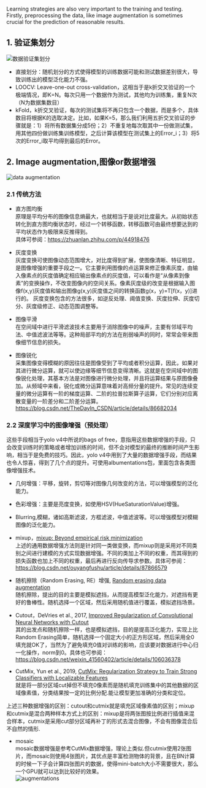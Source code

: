 Learning strategies are also very important to the training and testing. Firstly, preprocessing the data, like image augmentation is sometimes crucial for the prediction of reasonable results.


## 1. 验证集划分
![数据验证集划分](https://user-images.githubusercontent.com/42667259/91734531-5539ae80-ebab-11ea-8d29-71632e3be6a7.png)  
- 直接划分：随机划分的方式使得模型的训练数据可能和测试数据差别很大，导致训练出的模型泛化能力不强。  
- LOOCV: Leave-one-out cross-validation，这相当于是k折交叉验证的一个极端情况，即K=N。每次只用一个数据作为测试，其他均为训练集，重复N次（N为数据集数目）  
- kFold，k折交叉验证，每次的测试集将不再只包含一个数据，而是多个，具体数目将根据K的选取决定。比如，如果K=5，那么我们利用五折交叉验证的步骤就是：1）将所有数据集分成5份；2）不重复地每次取其中一份做测试集，用其他四份做训练集训练模型，之后计算该模型在测试集上的Error_i；3）将5次的Error_i取平均得到最后的Error。

## 2. Image augmentation,图像or数据增强
![data augmentation](https://user-images.githubusercontent.com/42667259/91757069-12d59900-ebce-11ea-96dd-09d0e2102b14.png)

### 2.1 传统方法
- 直方图均衡  
原理是平均分布的图像信息熵最大，也就相当于是说对比度最大。从初始状态转化到直方图均衡状态时，经过一个转移函数，转移函数可由最终想要达到的平均状态作为极限来反推得到。   
具体可参阅：https://zhuanlan.zhihu.com/p/44918476

- 灰度变换  
灰度变换可使图像动态范围增大，对比度得到扩展，使图像清晰、特征明显，是图像增强的重要手段之一。它主要利用图像的点运算来修正像素灰度，由输入像素点的灰度值确定相应输出像素点的灰度值，可以看作是“从像素到像素”的变换操作，不改变图像内的空间关系。像素灰度级的改变是根据输入图像f(x,y)灰度值和输出图像g(x,y)灰度值之间的转换函数g(x，y)=T[f(x，y)]进行的。
灰度变换包含的方法很多，如逆反处理、阈值变换、灰度拉伸、灰度切分、灰度级修正、动态范围调整等。

- 图像平滑   
在空间域中进行平滑滤波技术主要用于消除图像中的噪声，主要有邻域平均法、中值滤波法等等。这种局部平均的方法在削弱噪声的同时，常常会带来图像细节信息的损失。   

- 图像锐化   
采集图像变得模糊的原因往往是图像受到了平均或者积分运算，因此，如果对其进行微分运算，就可以使边缘等细节信息变得清晰。这就是在空间域中的图像锐化处理，其基本方法是对图像进行微分处理，并且将运算结果与原图像叠加。从频域中来看，锐化或微分运算意味着对高频分量的提升。常见的连续变量的微分运算有一阶的梯度运算、二阶的拉普拉斯算子运算，它们分别对应离散变量的一阶差分和二阶差分运算。
https://blog.csdn.net/TheDayIn_CSDN/article/details/86682034  

### 2.2 深度学习中的图像增强（预处理）   
这些手段相当于yolo v4中所说的bags of free，意指用这些数据增强的手段，只会改变训练时的策略或者增加训练的时间，但不会对模型的最终的推断时间产生影响，相当于是免费的技巧。因此，yolo v4中用到了大量的数据增强手段，而结果也令人惊喜，得到了几个点的提升。可使用albumentations包，里面包含各类图像增强技术。

- 几何增强：平移，旋转，剪切等对图像几何改变的方法，可以增强模型的泛化能力。

- 色彩增强：主要是亮度变换，如使用HSV(HueSaturationValue)增强。  

- Blurring,模糊，诸如高斯滤波，方框滤波，中值滤波等。可以增强模型对模糊图像的泛化能力。

- mixup，[mixup: Beyond empirical risk minimization](https://arxiv.org/pdf/1710.09412.pdf)   
上述的通用数据增强方法则是针对同一类做变换，而mixup则是采用对不同类别之间进行建模的方式实现数据增强。不同的类加上不同的权重，而其得到的损失函数也加上不同的权重，最后再进行反向传导求参数。具体可参阅：https://blog.csdn.net/ouyangfushu/article/details/87866579

- 随机擦除（Random Erasing, RE）增强, [Random erasing data augmentation](https://arxiv.org/abs/1708.04896)   
随机擦除，提出的目的主要是模拟遮挡，从而提高模型泛化能力，对遮挡有更好的鲁棒性。随机选择一个区域，然后采用随机值进行覆盖，模拟遮挡场景。

- Cutout，DeVries et al., 2017, [Improved Regularization of Convolutional Neural Networks with Cutout](https://arxiv.org/pdf/1708.04552.pdf)   
其的出发点和随机擦除一样，也是模拟遮挡，目的是提高泛化能力，实现上比Random Erasing简单，随机选择一个固定大小的正方形区域，然后采用全0填充就OK了，当然为了避免填充0值对训练的影响，应该要对数据进行中心归一化操作，norm到0。具体也可参阅：https://blog.csdn.net/weixin_41560402/article/details/106036378  

- CutMix, Yun et al., 2019, [CutMix: Regularization Strategy to Train Strong Classifiers with Localizable Features](https://arxiv.org/pdf/1905.04899v2.pdf)  
就是将一部分区域cut掉但不填充0像素而是随机填充训练集中的其他数据的区域像素值，分类结果按一定的比例分配.能让模型更加准确的分类和定位。

上述三种数据增强的区别：cutout和cutmix就是填充区域像素值的区别；mixup和cutmix是混合两种样本方式上的区别：mixup是将两张图按比例进行插值来混合样本，cutmix是采用cut部分区域再补丁的形式去混合图像，不会有图像混合后不自然的情形.

- mosaic   
mosaic数据增强是参考CutMix数据增强，理论上类似.但cutmix使用2张图片，而mosaic则使用4张图片，其优点是丰富检测物体的背景，且在BN计算的时候一下子会计算四张图片的数据，使得mini-batch大小不需要很大，那么一个GPU就可以达到比较好的效果。  
![augmentations](https://user-images.githubusercontent.com/42667259/91769221-3ead4a80-ebdf-11ea-94bd-a18ed709f57c.png)

